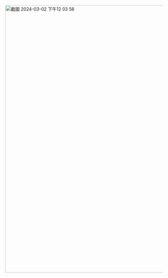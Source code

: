 <img width="856" alt="截圖 2024-03-02 下午12 03 56" src="https://github.com/HoaChengChang/sell_tree/assets/93926929/5d2d0bca-149d-49a8-a257-7c83f886195a">
